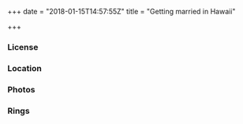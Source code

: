+++
date = "2018-01-15T14:57:55Z"
title = "Getting married in Hawaii"

+++
### License

### Location

### Photos

### Rings
